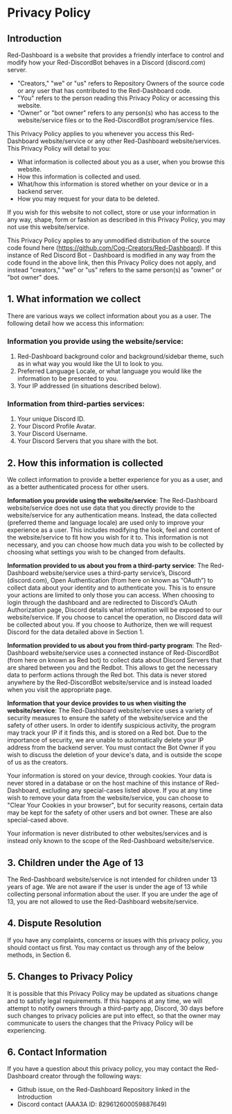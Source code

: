 # Privacy Policy

## Introduction
Red-Dashboard is a website that provides a friendly interface to control and modify how your Red-DiscordBot behaves in a Discord (discord.com) server.
- "Creators," "we" or "us" refers to Repository Owners of the source code or any user that has contributed to the Red-Dashboard code.
- "You" refers to the person reading this Privacy Policy or accessing this website.
- "Owner" or "bot owner" refers to any person(s) who has access to the website/service files or to the Red-DiscordBot program/service files.

This Privacy Policy applies to you whenever you access this Red-Dashboard website/service or any other Red-Dashboard website/services. This Privacy Policy will detail to you:
- What information is collected about you as a user, when you browse this website.
- How this information is collected and used.
- What/how this information is stored whether on your device or in a backend server.
- How you may request for your data to be deleted.

If you wish for this website to not collect, store or use your information in any way, shape, form or fashion as described in this Privacy Policy, you may not use this website/service.

This Privacy Policy applies to any unmodified distribution of the source code found here (https://github.com/Cog-Creators/Red-Dashboard).  If this instance of Red Discord Bot - Dashboard is modified in any way from the code found in the above link, then this Privacy Policy does not apply, and instead "creators," "we" or "us" refers to the same person(s) as "owner" or "bot owner" does.

## 1. What information we collect
There are various ways we collect information about you as a user. The following detail how we access this information:

### Information you provide using the website/service:
1. Red-Dashboard background color and background/sidebar theme, such as in what way you would like the UI to look to you.
2. Preferred Language Locale, or what language you would like the information to be presented to you.
3. Your IP addressed (in situations described below).

### Information from third-parties services:
1. Your unique Discord ID.
2. Your Discord Profile Avatar.
3. Your Discord Username.
4. Your Discord Servers that you share with the bot.

## 2. How this information is collected
We collect information to provide a better experience for you as a user, and as a better authenticated process for other users.

**Information you provide using the website/service**: The Red-Dashboard website/service does not use data that you directly provide to the website/service for any authentication means. Instead, the data collected (preferred theme and language locale) are used only to improve your experience as a user. This includes modifying the look, feel and content of the website/service to fit how you wish for it to. This information is not necessary, and you can choose how much data you wish to be collected by choosing what settings you wish to be changed from defaults.

**Information provided to us about you from a third-party service**: The Red-Dashboard website/service uses a third-party service’s, Discord (discord.com), Open Authentication (from here on known as “OAuth”) to collect data about your identity and to authenticate you. This is to ensure your actions are limited to only those you can access. When choosing to login through the dashboard and are redirected to Discord’s OAuth Authorization page, Discord details what information will be exposed to our website/service. If you choose to cancel the operation, no Discord data will be collected about you. If you choose to Authorize, then we will request Discord for the data detailed above in Section 1.

**Information provided to us about you from third-party program**: The Red-Dashboard website/service uses a connected instance of Red-DiscordBot (from here on known as Red bot) to collect data about Discord Servers that are shared between you and the Redbot. This allows to get the necessary data to perform actions through the Red bot. This data is never stored anywhere by the Red-DiscordBot website/service and is instead loaded when you visit the appropriate page.

**Information that your device provides to us when visiting the website/service**: The Red-Dashboard website/service uses a variety of security measures to ensure the safety of the website/service and the safety of other users. In order to identify suspicious activity, the program may track your IP if it finds this, and is stored on a Red bot. Due to the importance of security, we are unable to automatically delete your IP address from the backend server. You must contact the Bot Owner if you wish to discuss the deletion of your device's data, and is outside the scope of us as the creators.

Your information is stored on your device, through cookies. Your data is never stored in a database or on the host machine of this instance of Red-Dashboard, excluding any special-cases listed above. If you at any time wish to remove your data from the website/service, you can choose to "Clear Your Cookies in your browser", but for security reasons, certain data may be kept for the safety of other users and bot owner. These are also special-cased above.

Your information is never distributed to other websites/services and is instead only known to the scope of the Red-Dashboard website/service.

## 3. Children under the Age of 13
The Red-Dashboard website/service is not intended for children under 13 years of age. We are not aware if the user is under the age of 13 while collecting personal information about the user. If you are under the age of 13, you are not allowed to use the Red-Dashboard website/service.

## 4. Dispute Resolution
If you have any complaints, concerns or issues with this privacy policy, you should contact us first. You may contact us through any of the below methods, in Section 6.

## 5. Changes to Privacy Policy
It is possible that this Privacy Policy may be updated as situations change and to satisfy legal requirements. If this happens at any time, we will attempt to notify owners through a third-party app, Discord, 30 days before such changes to privacy policies are put into effect, so that the owner may communicate to users the changes that the Privacy Policy will be experiencing.

## 6. Contact Information
If you have a question about this privacy policy, you may contact the Red-Dashboard creator through the following ways:
- Github issue, on the Red-Dashboard Repository linked in the Introduction
- Discord contact (AAA3A ID: 829612600059887649)